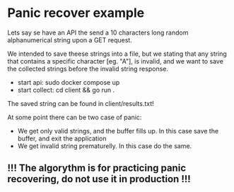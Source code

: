 # Panic recover example

Lets say se have an API the send a 10 characters long random alphanumerical string upon a GET request.

We intended to save theese strings into a file, but we stating that any string that contains a specific character [eg. "A"], is invalid, and we want to save the collected strings before the invalid string response.

 - start api: sudo docker compose up
 - start collect: cd client && go run .

 The saved string can be found in client/results.txt!

 At some point there can be two case of panic:
 - We get only valid strings, and the buffer fills up. In this case save the buffer, and exit the application
 - We get invalid string prematurelly. In this case do the same.

## !!! The algorythm is for practicing panic recovering, do not use it in production !!!